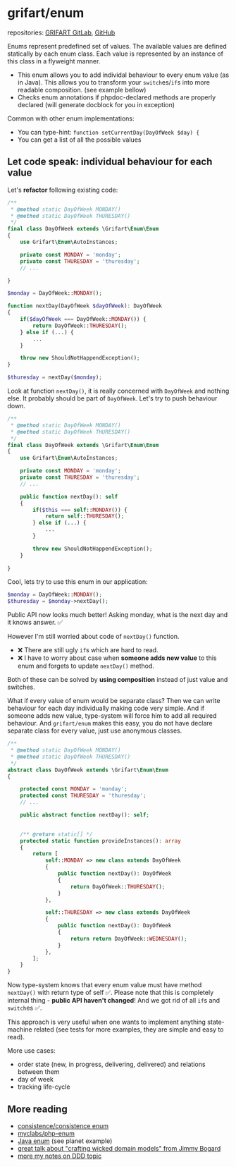 # grifart/enum

repositories: [GRIFART GitLab](https://gitlab.grifart.cz/jkuchar1/grifart-enum), [GitHub](https://github.com/grifart/enum)

Enums represent predefined set of values. The available values are defined statically by each enum class. Each value is represented by an instance of this class in a flyweight manner.

- This enum allows you to add individal behaviour to every enum value (as in Java). This allows you to transform your `switch`es/`if`s into more readable composition. (see example bellow)
- Checks enum annotations if phpdoc-declared methods are properly declared (will generate docblock for you in exception)

Common with other enum implementations:

- You can type-hint: `function setCurrentDay(DayOfWeek $day) {`
- You can get a list of all the possible values

## Let code speak: individual behaviour for each value

Let's **refactor** following existing code:

```php
/**
 * @method static DayOfWeek MONDAY()
 * @method static DayOfWeek THURESDAY()
 */
final class DayOfWeek extends \Grifart\Enum\Enum
{
    use Grifart\Enum\AutoInstances;

    private const MONDAY = 'monday';
    private const THURESDAY = 'thuresday';
    // ...

}

$monday = DayOfWeek::MONDAY();

function nextDay(DayOfWeek $dayOfWeek): DayOfWeek
{
    if($dayOfWeek === DayOfWeek::MONDAY()) {
        return DayOfWeek::THURESDAY();
    } else if (...) {
        ...
    }

    throw new ShouldNotHappendException();
}

$thuresday = nextDay($monday);
```

Look at function `nextDay()`, it is really concerned with `DayOfWeek` and nothing else. It probably should be part of `DayOfWeek`. Let's try to push behaviour down.

```php
/**
 * @method static DayOfWeek MONDAY()
 * @method static DayOfWeek THURESDAY()
 */
final class DayOfWeek extends \Grifart\Enum\Enum
{
    use Grifart\Enum\AutoInstances;

    private const MONDAY = 'monday';
    private const THURESDAY = 'thuresday';
    // ...

    public function nextDay(): self
    {
        if($this === self::MONDAY()) {
            return self::THURESDAY();
        } else if (...) {
            ...
        }

        throw new ShouldNotHappendException();
    }
    
}
```

Cool, lets try to use this enum in our application:

```php
$monday = DayOfWeek::MONDAY();
$thuresday = $monday->nextDay();
```

Public API now looks much better! Asking monday, what is the next day and it knows answer. ✅

However I'm still worried about code of `nextDay()` function.

- ❌ There are still ugly `if`s which are hard to read.
- ❌ I have to worry about case when **someone adds new value** to this enum and forgets to update `nextDay()` method.

Both of these can be solved by **using composition** instead of just value and switches.

What if every value of enum would be separate class? Then we can write behaviour for each day individually making code very simple. And if someone adds new value, type-system will force him to add all required behaviour. And `grifart/enum` makes this easy, you do not have declare separate class for every value, just use anonymous classes.

```php
/**
 * @method static DayOfWeek MONDAY()
 * @method static DayOfWeek THURESDAY()
 */
abstract class DayOfWeek extends \Grifart\Enum\Enum
{

	protected const MONDAY = 'monday';
	protected const THURESDAY = 'thuresday';
    // ...

    public abstract function nextDay(): self;

    
    /** @return static[] */
	protected static function provideInstances(): array
	{
		return [
			self::MONDAY => new class extends DayOfWeek
			{
				public function nextDay(): DayOfWeek
				{
					return DayOfWeek::THURESDAY();
				}
			},

			self::THURESDAY => new class extends DayOfWeek
			{
				public function nextDay(): DayOfWeek
				{
					return return DayOfWeek::WEDNESDAY();
				}
			},
		];
	}
}
```

Now type-system knows that every enum value must have method `nextDay()` with return type of self ✅. Please note that this is completely internal thing - **public API haven't changed**! And we got rid of all `if`s and `switch`es ✅.

This approach is very useful when one wants to implement anything state-machine related (see tests for more examples, they are simple and easy to read). 

More use cases:
- order state (new, in progress, delivering, delivered) and relations between them
- day of week
- tracking life-cycle

## More reading

- [consistence/consistence enum](https://github.com/consistence/consistence/blob/master/docs/Enum/enums.md)
- [myclabs/php-enum](https://github.com/myclabs/php-enum)
- [Java enum](https://docs.oracle.com/javase/tutorial/java/javaOO/enum.html) (see planet example)
- [great talk about "crafting wicked domain models" from Jimmy Bogard](https://vimeo.com/43598193)
- [more my notes on DDD topic](https://gitlab.grifart.cz/jkuchar1/eventsourcing-cqrs-simple-app/blob/master/README.md)



